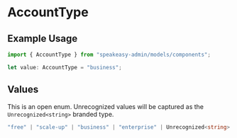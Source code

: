 # AccountType

## Example Usage

```typescript
import { AccountType } from "speakeasy-admin/models/components";

let value: AccountType = "business";
```

## Values

This is an open enum. Unrecognized values will be captured as the `Unrecognized<string>` branded type.

```typescript
"free" | "scale-up" | "business" | "enterprise" | Unrecognized<string>
```